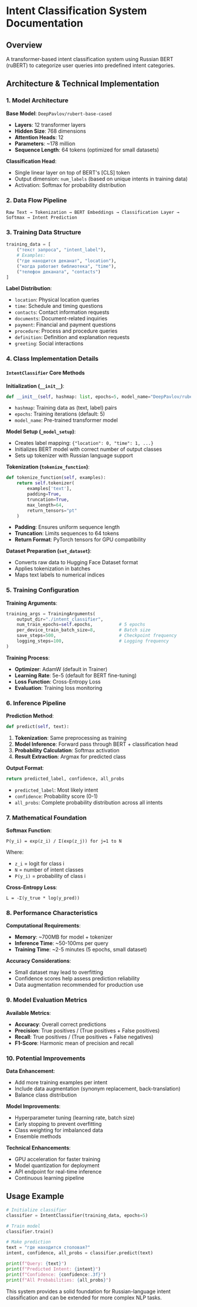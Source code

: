 # Intent Classification System Documentation

## Overview
A transformer-based intent classification system using Russian BERT (ruBERT) to categorize user queries into predefined intent categories.

## Architecture & Technical Implementation

### 1. Model Architecture

**Base Model**: `DeepPavlov/rubert-base-cased`
- **Layers**: 12 transformer layers
- **Hidden Size**: 768 dimensions
- **Attention Heads**: 12
- **Parameters**: ~178 million
- **Sequence Length**: 64 tokens (optimized for small datasets)

**Classification Head**:
- Single linear layer on top of BERT's [CLS] token
- Output dimension: `num_labels` (based on unique intents in training data)
- Activation: Softmax for probability distribution

### 2. Data Flow Pipeline

```
Raw Text → Tokenization → BERT Embeddings → Classification Layer → Softmax → Intent Prediction
```

### 3. Training Data Structure

```python
training_data = [
    ("текст запроса", "intent_label"),
    # Examples:
    ("где находится деканат", "location"),
    ("когда работает библиотека", "time"),
    ("телефон деканата", "contacts")
]
```

**Label Distribution**:
- `location`: Physical location queries
- `time`: Schedule and timing questions  
- `contacts`: Contact information requests
- `documents`: Document-related inquiries
- `payment`: Financial and payment questions
- `procedure`: Process and procedure queries
- `definition`: Definition and explanation requests
- `greeting`: Social interactions

### 4. Class Implementation Details

#### `IntentClassifier` Core Methods

**Initialization (`__init__`)**:
```python
def __init__(self, hashmap: list, epochs=5, model_name="DeepPavlov/rubert-base-cased"):
```
- `hashmap`: Training data as (text, label) pairs
- `epochs`: Training iterations (default: 5)
- `model_name`: Pre-trained transformer model

**Model Setup (`_model_setup`)**:
- Creates label mapping: `{"location": 0, "time": 1, ...}`
- Initializes BERT model with correct number of output classes
- Sets up tokenizer with Russian language support

**Tokenization (`tokenize_function`)**:
```python
def tokenize_function(self, examples):
    return self.tokenizer(
        examples['text'], 
        padding=True, 
        truncation=True, 
        max_length=64,
        return_tensors="pt"
    )
```
- **Padding**: Ensures uniform sequence length
- **Truncation**: Limits sequences to 64 tokens
- **Return Format**: PyTorch tensors for GPU compatibility

**Dataset Preparation (`set_dataset`)**:
- Converts raw data to Hugging Face Dataset format
- Applies tokenization in batches
- Maps text labels to numerical indices

### 5. Training Configuration

**Training Arguments**:
```python
training_args = TrainingArguments(
    output_dir="./intent_classifier",
    num_train_epochs=self.epochs,          # 5 epochs
    per_device_train_batch_size=8,         # Batch size
    save_steps=500,                        # Checkpoint frequency
    logging_steps=100,                     # Logging frequency
)
```

**Training Process**:
- **Optimizer**: AdamW (default in Trainer)
- **Learning Rate**: 5e-5 (default for BERT fine-tuning)
- **Loss Function**: Cross-Entropy Loss
- **Evaluation**: Training loss monitoring

### 6. Inference Pipeline

**Prediction Method**:
```python
def predict(self, text):
```
1. **Tokenization**: Same preprocessing as training
2. **Model Inference**: Forward pass through BERT + classification head
3. **Probability Calculation**: Softmax activation
4. **Result Extraction**: Argmax for predicted class

**Output Format**:
```python
return predicted_label, confidence, all_probs
```
- `predicted_label`: Most likely intent
- `confidence`: Probability score (0-1)
- `all_probs`: Complete probability distribution across all intents

### 7. Mathematical Foundation

**Softmax Function**:
```
P(y_i) = exp(z_i) / Σ(exp(z_j)) for j=1 to N
```
Where:
- `z_i` = logit for class i
- `N` = number of intent classes
- `P(y_i)` = probability of class i

**Cross-Entropy Loss**:
```
L = -Σ(y_true * log(y_pred))
```

### 8. Performance Characteristics

**Computational Requirements**:
- **Memory**: ~700MB for model + tokenizer
- **Inference Time**: ~50-100ms per query
- **Training Time**: ~2-5 minutes (5 epochs, small dataset)

**Accuracy Considerations**:
- Small dataset may lead to overfitting
- Confidence scores help assess prediction reliability
- Data augmentation recommended for production use

### 9. Model Evaluation Metrics

**Available Metrics**:
- **Accuracy**: Overall correct predictions
- **Precision**: True positives / (True positives + False positives)  
- **Recall**: True positives / (True positives + False negatives)
- **F1-Score**: Harmonic mean of precision and recall

### 10. Potential Improvements

**Data Enhancement**:
- Add more training examples per intent
- Include data augmentation (synonym replacement, back-translation)
- Balance class distribution

**Model Improvements**:
- Hyperparameter tuning (learning rate, batch size)
- Early stopping to prevent overfitting
- Class weighting for imbalanced data
- Ensemble methods

**Technical Enhancements**:
- GPU acceleration for faster training
- Model quantization for deployment
- API endpoint for real-time inference
- Continuous learning pipeline

## Usage Example

```python
# Initialize classifier
classifier = IntentClassifier(training_data, epochs=5)

# Train model
classifier.train()

# Make prediction
text = "где находится столовая?"
intent, confidence, all_probs = classifier.predict(text)

print(f"Query: {text}")
print(f"Predicted Intent: {intent}")
print(f"Confidence: {confidence:.3f}")
print(f"All Probabilities: {all_probs}")
```

This system provides a solid foundation for Russian-language intent classification and can be extended for more complex NLP tasks.